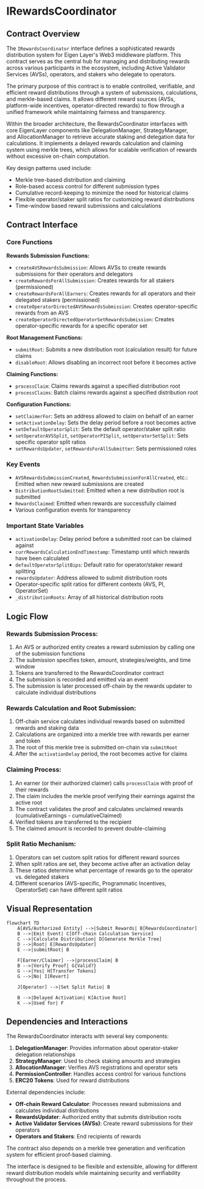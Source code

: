 # IRewardsCoordinator

## Contract Overview

The `IRewardsCoordinator` interface defines a sophisticated rewards distribution system for Eigen Layer's Web3 middleware platform. This contract serves as the central hub for managing and distributing rewards across various participants in the ecosystem, including Active Validator Services (AVSs), operators, and stakers who delegate to operators.

The primary purpose of this contract is to enable controlled, verifiable, and efficient reward distributions through a system of submissions, calculations, and merkle-based claims. It allows different reward sources (AVSs, platform-wide incentives, operator-directed rewards) to flow through a unified framework while maintaining fairness and transparency.

Within the broader architecture, the RewardsCoordinator interfaces with core EigenLayer components like DelegationManager, StrategyManager, and AllocationManager to retrieve accurate staking and delegation data for calculations. It implements a delayed rewards calculation and claiming system using merkle trees, which allows for scalable verification of rewards without excessive on-chain computation.

Key design patterns used include:
- Merkle tree-based distribution and claiming
- Role-based access control for different submission types
- Cumulative record-keeping to minimize the need for historical claims
- Flexible operator/staker split ratios for customizing reward distributions
- Time-window based reward submissions and calculations

## Contract Interface

### Core Functions

**Rewards Submission Functions:**
- `createAVSRewardsSubmission`: Allows AVSs to create rewards submissions for their operators and delegators
- `createRewardsForAllSubmission`: Creates rewards for all stakers (permissioned)
- `createRewardsForAllEarners`: Creates rewards for all operators and their delegated stakers (permissioned)
- `createOperatorDirectedAVSRewardsSubmission`: Creates operator-specific rewards from an AVS
- `createOperatorDirectedOperatorSetRewardsSubmission`: Creates operator-specific rewards for a specific operator set

**Root Management Functions:**
- `submitRoot`: Submits a new distribution root (calculation result) for future claims
- `disableRoot`: Allows disabling an incorrect root before it becomes active

**Claiming Functions:**
- `processClaim`: Claims rewards against a specified distribution root
- `processClaims`: Batch claims rewards against a specified distribution root

**Configuration Functions:**
- `setClaimerFor`: Sets an address allowed to claim on behalf of an earner
- `setActivationDelay`: Sets the delay period before a root becomes active
- `setDefaultOperatorSplit`: Sets the default operator/staker split ratio
- `setOperatorAVSSplit`, `setOperatorPISplit`, `setOperatorSetSplit`: Sets specific operator split ratios
- `setRewardsUpdater`, `setRewardsForAllSubmitter`: Sets permissioned roles

### Key Events

- `AVSRewardsSubmissionCreated`, `RewardsSubmissionForAllCreated`, etc.: Emitted when new reward submissions are created
- `DistributionRootSubmitted`: Emitted when a new distribution root is submitted
- `RewardsClaimed`: Emitted when rewards are successfully claimed
- Various configuration events for transparency

### Important State Variables

- `activationDelay`: Delay period before a submitted root can be claimed against
- `currRewardsCalculationEndTimestamp`: Timestamp until which rewards have been calculated
- `defaultOperatorSplitBips`: Default ratio for operator/staker reward splitting
- `rewardsUpdater`: Address allowed to submit distribution roots
- Operator-specific split ratios for different contexts (AVS, PI, OperatorSet)
- `_distributionRoots`: Array of all historical distribution roots

## Logic Flow

### Rewards Submission Process:

1. An AVS or authorized entity creates a reward submission by calling one of the submission functions
2. The submission specifies token, amount, strategies/weights, and time window
3. Tokens are transferred to the RewardsCoordinator contract
4. The submission is recorded and emitted via an event
5. The submission is later processed off-chain by the rewards updater to calculate individual distributions

### Rewards Calculation and Root Submission:

1. Off-chain service calculates individual rewards based on submitted rewards and staking data
2. Calculations are organized into a merkle tree with rewards per earner and token
3. The root of this merkle tree is submitted on-chain via `submitRoot`
4. After the `activationDelay` period, the root becomes active for claims

### Claiming Process:

1. An earner (or their authorized claimer) calls `processClaim` with proof of their rewards
2. The claim includes the merkle proof verifying their earnings against the active root
3. The contract validates the proof and calculates unclaimed rewards (cumulativeEarnings - cumulativeClaimed)
4. Verified tokens are transferred to the recipient
5. The claimed amount is recorded to prevent double-claiming

### Split Ratio Mechanism:

1. Operators can set custom split ratios for different reward sources
2. When split ratios are set, they become active after an activation delay
3. These ratios determine what percentage of rewards go to the operator vs. delegated stakers
4. Different scenarios (AVS-specific, Programmatic Incentives, OperatorSet) can have different split ratios

## Visual Representation

```mermaid
flowchart TD
    A[AVS/Authorized Entity] -->|Submit Rewards| B[RewardsCoordinator]
    B -->|Emit Event| C[Off-chain Calculation Service]
    C -->|Calculate Distribution| D[Generate Merkle Tree]
    D -->|Root| E[RewardsUpdater]
    E -->|submitRoot| B
    
    F[Earner/Claimer] -->|processClaim| B
    B -->|Verify Proof| G{Valid?}
    G -->|Yes| H[Transfer Tokens]
    G -->|No| I[Revert]
    
    J[Operator] -->|Set Split Ratio| B
    
    B -->|Delayed Activation| K[Active Root]
    K -->|Used for| F
```

## Dependencies and Interactions

The RewardsCoordinator interacts with several key components:

1. **DelegationManager**: Provides information about operator-staker delegation relationships
2. **StrategyManager**: Used to check staking amounts and strategies
3. **AllocationManager**: Verifies AVS registrations and operator sets
4. **PermissionController**: Handles access control for various functions
5. **ERC20 Tokens**: Used for reward distributions

External dependencies include:
- **Off-chain Reward Calculator**: Processes reward submissions and calculates individual distributions
- **RewardsUpdater**: Authorized entity that submits distribution roots
- **Active Validator Services (AVSs)**: Create reward submissions for their operators
- **Operators and Stakers**: End recipients of rewards

The contract also depends on a merkle tree generation and verification system for efficient proof-based claiming.

The interface is designed to be flexible and extensible, allowing for different reward distribution models while maintaining security and verifiability throughout the process.